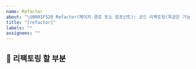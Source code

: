 ```yaml
---
name: Refactor
about: "\U0001F528 Refactor(페이지 경로 또는 컴포넌트): 코드 리팩토링(똑같은 기능인데 코드만 개선)"
title: "[refactor]"
labels: ""
assignees: ""
---
```


## 🔨 리팩토링 할 부분

<br>
